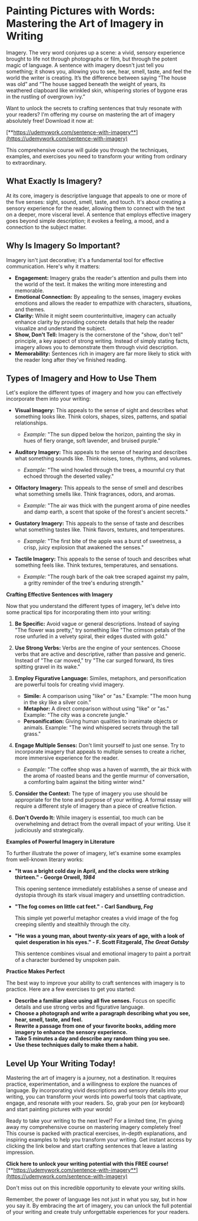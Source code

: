 # Painting Pictures with Words: Mastering the Art of Imagery in Writing

Imagery. The very word conjures up a scene: a vivid, sensory experience brought to life not through photographs or film, but through the potent magic of language. A sentence with imagery doesn't just tell you something; it shows you, allowing you to see, hear, smell, taste, and feel the world the writer is creating. It’s the difference between saying “The house was old” and “The house sagged beneath the weight of years, its weathered clapboard like wrinkled skin, whispering stories of bygone eras in the rustling of overgrown ivy.”

Want to unlock the secrets to crafting sentences that truly resonate with your readers? I'm offering my course on mastering the art of imagery absolutely free! Download it now at:

[**https://udemywork.com/sentence-with-imagery**](https://udemywork.com/sentence-with-imagery)

This comprehensive course will guide you through the techniques, examples, and exercises you need to transform your writing from ordinary to extraordinary.

## What Exactly Is Imagery?

At its core, imagery is descriptive language that appeals to one or more of the five senses: sight, sound, smell, taste, and touch. It's about creating a sensory experience for the reader, allowing them to connect with the text on a deeper, more visceral level. A sentence that employs effective imagery goes beyond simple description; it evokes a feeling, a mood, and a connection to the subject matter.

## Why Is Imagery So Important?

Imagery isn't just decorative; it's a fundamental tool for effective communication. Here's why it matters:

*   **Engagement:** Imagery grabs the reader's attention and pulls them into the world of the text. It makes the writing more interesting and memorable.
*   **Emotional Connection:** By appealing to the senses, imagery evokes emotions and allows the reader to empathize with characters, situations, and themes.
*   **Clarity:** While it might seem counterintuitive, imagery can actually enhance clarity by providing concrete details that help the reader visualize and understand the subject.
*   **Show, Don't Tell:** Imagery is the cornerstone of the "show, don't tell" principle, a key aspect of strong writing. Instead of simply stating facts, imagery allows you to demonstrate them through vivid description.
*   **Memorability:** Sentences rich in imagery are far more likely to stick with the reader long after they've finished reading.

## Types of Imagery and How to Use Them

Let's explore the different types of imagery and how you can effectively incorporate them into your writing:

*   **Visual Imagery:** This appeals to the sense of sight and describes what something looks like. Think colors, shapes, sizes, patterns, and spatial relationships.

    *   *Example:* "The sun dipped below the horizon, painting the sky in hues of fiery orange, soft lavender, and bruised purple."
*   **Auditory Imagery:** This appeals to the sense of hearing and describes what something sounds like. Think noises, tones, rhythms, and volumes.

    *   *Example:* "The wind howled through the trees, a mournful cry that echoed through the deserted valley."
*   **Olfactory Imagery:** This appeals to the sense of smell and describes what something smells like. Think fragrances, odors, and aromas.

    *   *Example:* "The air was thick with the pungent aroma of pine needles and damp earth, a scent that spoke of the forest's ancient secrets."
*   **Gustatory Imagery:** This appeals to the sense of taste and describes what something tastes like. Think flavors, textures, and temperatures.

    *   *Example:* "The first bite of the apple was a burst of sweetness, a crisp, juicy explosion that awakened the senses."
*   **Tactile Imagery:** This appeals to the sense of touch and describes what something feels like. Think textures, temperatures, and sensations.

    *   *Example:* "The rough bark of the oak tree scraped against my palm, a gritty reminder of the tree's enduring strength."

**Crafting Effective Sentences with Imagery**

Now that you understand the different types of imagery, let's delve into some practical tips for incorporating them into your writing:

1.  **Be Specific:** Avoid vague or general descriptions. Instead of saying "The flower was pretty," try something like "The crimson petals of the rose unfurled in a velvety spiral, their edges dusted with gold."
2.  **Use Strong Verbs:** Verbs are the engine of your sentences. Choose verbs that are active and descriptive, rather than passive and generic. Instead of "The car moved," try "The car surged forward, its tires spitting gravel in its wake."
3.  **Employ Figurative Language:** Similes, metaphors, and personification are powerful tools for creating vivid imagery.

    *   **Simile:** A comparison using "like" or "as." Example: "The moon hung in the sky like a silver coin."
    *   **Metaphor:** A direct comparison without using "like" or "as." Example: "The city was a concrete jungle."
    *   **Personification:** Giving human qualities to inanimate objects or animals. Example: "The wind whispered secrets through the tall grass."
4.  **Engage Multiple Senses:** Don't limit yourself to just one sense. Try to incorporate imagery that appeals to multiple senses to create a richer, more immersive experience for the reader.
    *   *Example:* "The coffee shop was a haven of warmth, the air thick with the aroma of roasted beans and the gentle murmur of conversation, a comforting balm against the biting winter wind."
5.  **Consider the Context:** The type of imagery you use should be appropriate for the tone and purpose of your writing. A formal essay will require a different style of imagery than a piece of creative fiction.
6.  **Don't Overdo It:** While imagery is essential, too much can be overwhelming and detract from the overall impact of your writing. Use it judiciously and strategically.

**Examples of Powerful Imagery in Literature**

To further illustrate the power of imagery, let's examine some examples from well-known literary works:

*   **"It was a bright cold day in April, and the clocks were striking thirteen." - George Orwell, *1984***

    This opening sentence immediately establishes a sense of unease and dystopia through its stark visual imagery and unsettling contradiction.
*   **"The fog comes on little cat feet." - Carl Sandburg, *Fog***

    This simple yet powerful metaphor creates a vivid image of the fog creeping silently and stealthily through the city.
*   **"He was a young man, about twenty-six years of age, with a look of quiet desperation in his eyes." - F. Scott Fitzgerald, *The Great Gatsby***

    This sentence combines visual and emotional imagery to paint a portrait of a character burdened by unspoken pain.

**Practice Makes Perfect**

The best way to improve your ability to craft sentences with imagery is to practice. Here are a few exercises to get you started:

*   **Describe a familiar place using all five senses.** Focus on specific details and use strong verbs and figurative language.
*   **Choose a photograph and write a paragraph describing what you see, hear, smell, taste, and feel.**
*   **Rewrite a passage from one of your favorite books, adding more imagery to enhance the sensory experience.**
*   **Take 5 minutes a day and describe any random thing you see.**
*   **Use these techniques daily to make them a habit.**

## Level Up Your Writing Today!

Mastering the art of imagery is a journey, not a destination. It requires practice, experimentation, and a willingness to explore the nuances of language. By incorporating vivid descriptions and sensory details into your writing, you can transform your words into powerful tools that captivate, engage, and resonate with your readers. So, grab your pen (or keyboard) and start painting pictures with your words!

Ready to take your writing to the next level? For a limited time, I'm giving away my comprehensive course on mastering imagery completely free! This course is packed with practical exercises, in-depth explanations, and inspiring examples to help you transform your writing. Get instant access by clicking the link below and start crafting sentences that leave a lasting impression.

**Click here to unlock your writing potential with this FREE course!** [**https://udemywork.com/sentence-with-imagery**](https://udemywork.com/sentence-with-imagery)

Don't miss out on this incredible opportunity to elevate your writing skills.

Remember, the power of language lies not just in what you say, but in how you say it. By embracing the art of imagery, you can unlock the full potential of your writing and create truly unforgettable experiences for your readers.
